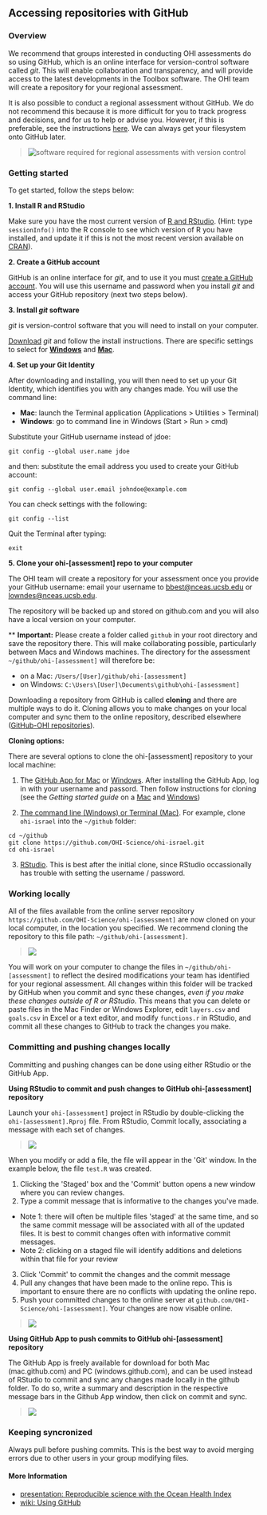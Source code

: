 ## Accessing repositories with GitHub

### Overview

We recommend that groups interested in conducting OHI assessments do so using GitHub, which is an online interface for version-control software called *git*. This will enable collaboration and transparency, and will provide access to the latest developments in the Toolbox software. The OHI team will create a repository for your regional assessment.  

It is also possible to conduct a regional assessment without GitHub. We do not recommend this because it is more difficult for you to track progress and decisions, and for us to help or advise you. However, if this is preferable, see the instructions [here](https://github.com/OHI-Science/ohimanual/blob/master/tutorials/accessing_a_repo_without_github.md#accessing-repositories-without-github). We can always get your filesystem onto GitHub later. 
  

> ![software required for regional assessments with version control](./fig/overview_requirements_1.png)

### Getting started

To get started, follow the steps below:

**1. Install R and RStudio**

Make sure you have the most current version of [R and RStudio](https://github.com/OHI-Science/ohimanual/blob/master/tutorials/software_for_OHI/software_for_OHI.md). (Hint: type `sessionInfo()` into the R console to see which version of R you have installed, and update it if this is not the most recent version available on [CRAN](http://cran.r-project.org/)). 


**2. Create a GitHub account**

GitHub is an online interface for *git*, and to use it you must [create a GitHub account](http://github.com). You will use this username and password when you install *git* and access your GitHub repository (next two steps below).


**3. Install *git* software**

*git* is version-control software that you will need to install on your computer. 

[Download](http://git-scm.com/downloads) *git* and follow the install instructions. There are specific settings to select for [**Windows**](https://github.com/OHI-Science/ohimanual/blob/master/tutorials/git_windows.md#git-on-windows) and [**Mac**](https://github.com/OHI-Science/ohimanual/blob/master/tutorials/git_mac.md). 
  
  
**4. Set up your Git Identity**

After downloading and installing, you will then need to set up your Git Identity, which identifies you with any changes made. You will use the command line: 

* **Mac**: launch the Terminal application (Applications > Utilities > Terminal)
* **Windows**: go to command line in Windows (Start > Run > cmd)  
  
  
Substitute your GitHub username instead of jdoe:
```
git config --global user.name jdoe
```
and then: substitute the email address you used to create your GitHub account: 
```
git config --global user.email johndoe@example.com
```

You can check settings with the following:

```
git config --list
```

Quit the Terminal after typing:
```
exit
```


**5. Clone your ohi-[assessment] repo to your computer**

The OHI team will create a repository for your assessment once you provide your GitHub username: email your username to bbest@nceas.ucsb.edu or lowndes@nceas.ucsb.edu.

The repository will be backed up and stored on github.com and you will also have a local version on your computer.

\*\* **Important:** Please create a folder called `github` in your root directory and save the repository there. This will make collaborating possible, particularly between Macs and Windows machines. The directory for the assessment `~/github/ohi-[assessment]` will therefore be:

+ on a Mac: `/Users/[User]/github/ohi-[assessment]`
+ on Windows: `C:\Users\[User]\Documents\github\ohi-[assessment]` 

Downloading a repository from GitHub is called **cloning** and there are multiple ways to do it. Cloning allows you to make changes on your local computer and sync them to the online repository, described elsewhere ([GitHub-OHI repositories](https://github.com/OHI-Science/ohimanual/blob/master/tutorials/install_tbx_regional_assessment.md#ohi-regional-assessments-and-github)). 


**Cloning options:**

There are several options to clone the ohi-[assessment] repository to your local machine:

1) The [GitHub App for Mac](https://mac.github.com/) or [Windows](https://windows.github.com/). After installing the GitHub App, log in with your username and passord. Then follow instructions for cloning (see the *Getting started guide* on a [Mac](https://mac.github.com/help.html) and [Windows](https://windows.github.com/help.html))  

2) [The command line (Windows) or Terminal (Mac)](https://help.github.com/articles/fork-a-repo#keep-your-fork-synced). For example, clone `ohi-israel` into the `~/github` folder:
```
cd ~/github
git clone https://github.com/OHI-Science/ohi-israel.git
cd ohi-israel
```
3) [RStudio](https://github.com/OHI-Science/ohiprep/wiki/Setup#rstudio). This is best after the initial clone, since RStudio occassionally has trouble with setting the username / password. 


### Working locally
All of the files available from the online server repository `https://github.com/OHI-Science/ohi-[assessment]` are now cloned on your local computer, in the location you specified. We recommend cloning the repository to this file path: `~/github/ohi-[assessment]`. 

> ![](./fig/filepath.png)

You will work on your computer to change the files in `~/github/ohi-[assessment]` to reflect the desired modifications your team has identified for your regional assessment. 
All changes within this folder will be tracked by GitHub when you commit and sync these changes, *even if you make these changes outside of R or RStudio*. This means that you can delete or paste files in the Mac Finder or Windows Explorer, edit `layers.csv` and `goals.csv` in Excel or a text editor, and modify `functions.r` in RStudio, and commit all these changes to GitHub to track the changes you make.

### Committing and pushing changes locally

Committing and pushing changes can be done using either RStudio or the GitHub App.

**Using RStudio to commit and push changes to GitHub ohi-[assessment] repository**

Launch your `ohi-[assessment]` project in RStudio by double-clicking the `ohi-[assessment].Rproj` file. From RStudio, Commit locally, associating a message with each set of changes.

> ![](./fig/RStudio_sk1.png)

When you modify or add a file, the file will appear in the 'Git' window. In the example below, the file `test.R` was created. 

1. Clicking the 'Staged' box and the 'Commit' button opens a new window where you can review changes. 
2. Type a commit message that is informative to the changes you've made. 
  - Note 1: there will often be multiple files 'staged' at the same time, and so the same commit message will be associated with all of the updated files. It is best to commit changes often with informative commit messages. 
  - Note 2: clicking on a staged file will identify additions and deletions within that file for your review
3. Click 'Commit' to commit the changes and the commit message
4. Pull any changes that have been made to the online repo. This is important to ensure there are no conflicts with updating the online repo. 
5. Push your committed changes to the online server at `github.com/OHI-Science/ohi-[assessment]`. Your changes are now visable online.
  
> ![](./fig/commit_sk.png)

**Using GitHub App to push commits to GitHub ohi-[assessment] repository**

The GitHub App is freely available for download for both Mac (mac.github.com) and PC (windows.github.com), and can be used instead of RStudio to commit and sync any changes made locally in the github folder. To do so, write a summary and description in the respective message bars in the Github App window, then click on commit and sync.

> ![](./fig/github_app_notes.png)


### Keeping syncronized
Always pull before pushing commits. This is the best way to avoid merging errors due to other users in your group modifying files. 


#### More Information

* [presentation: Reproducible science with the Ocean Health Index](http://bbest.github.io/talks/2014-06_OHI-repro-sci/#1)
* [wiki: Using GitHub](https://github.com/OHI-Science/ohiprep/wiki/Using-GitHub)


